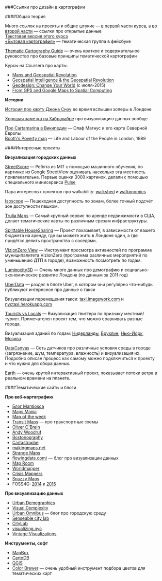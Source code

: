 ###Ссылки про дизайн в картографии

####Общая теория

Много ссылок на проекты и общие штукие — [в первой части курса](https://github.com/minikarma/geotalk/tree/master/chapter1), а [во второй части](https://github.com/minikarma/geotalk/tree/master/chapter2) — ссылки про открытые данные  
[Текстовая версия этого курса](https://medium.com/russian/визуализируй-это-dca8fd3da113)  
[«Бытовая картография»](https://www.facebook.com/groups/geoviz/) — тематическая группа в фейсбуке  

[Thematic Cartography Guide](http://axismaps.github.io/thematic-cartography/) — очень краткое и содержательное руковоство про базовые принципы тематической картографии  

Курсы на Coursera про карты:  
 * [Maps and Geospatial Revolution](https://www.coursera.org/course/maps)
 * [Geospatial Intelligence & the Geospatial Revolution](https://www.coursera.org/course/geoint)
 * [Geodesign: Change Your World](https://www.coursera.org/course/geodesign) (c июля-2015)
 * [From GPS and Google Maps to Spatial Computing](https://www.coursera.org/course/spatialcomputing)


**Истории**  

[История про карту Джона Сноу](https://ru.wikipedia.org/wiki/Вспышка_холеры_на_Брод-стрит_в_1854_году) во время вспышки холеры в Лондоне  

[Хорошая заметка на Хабрахабре](http://habrahabr.ru/company/taucraft/blog/139187/) про визуализацию данных вообще  

[Про Cartamarina в Википедии](https://ru.wikipedia.org/wiki/Carta_Marina) — Олаф Магнус и его карта Северной Европы  
[Booth's Poverty map](http://en.wikipedia.org/wiki/Poverty_map) — Life and Labour of the People in London, 1889  


####Интересные проекты

**Визуализация городских данных**  

[StreetScore](http://streetscore.media.mit.edu/) —&nbsp;Ребята из MIT c помощью машинного обучения, по картинке из Google StreetView оценивать насколько эта местность привлекательна. Первые оценки 3000 картинок, делали с помощью специального минисервиса [Pulse](http://pulse.media.mit.edu/data/)  

Пара интересных проектов про walkability: [walkshed](http://www.walkshed.org) и [walkonomics](http://walkonomics.com)  

[Isoscope](http://flaviogortana.com/isoscope/) — Пешеходная доступность по зонам, более точный подсчёт зон доступности пешком.  

[Trulia Maps](http://www.trulia.com/local/new-york-ny/) — Самый крупный сервис по аренде недвижимости в США, делает тематические карты по различным срезам инфраструктуры.  

[Splittable HouseSharing](https://www.splittable.co/housesharing/) — Проект показывает, в зависимости от вашего бюджета на аренду, где вы можете жить в Лондоне один, а где придётся делить пространство с соседями.

[VizionZero View](http://www.nycvzv.info) — Инструмент просмотра активностей по программе муниципалитета VizionZero (программа различных мероприятий по уменьшению ДТП в городе), возможность посмотреть по годам.  

[Luminocity3D](http://luminocity3d.org/) — Очень много данных про демографию и социально-экономическое развитие Лондона (по данным за 2011 год)  

[UberData](http://blog.uber.com/uberdata/) — раздел в блоге Uber, в котором они регулярно что-нибудь публикуют интересное про данные о такси

Визуализации перемещения такси: [taxi.imagework.com](http://taxi.imagework.com/) и [nyctaxi.herokuapp.com](http://nyctaxi.herokuapp.com/)  

[Tourists vs Locals](https://www.mapbox.com/labs/twitter-gnip/locals/) — Визуализация твиттера по признаку местный/турист. Примечателен проект тем, что можно сравнивать разные города.  
  
Визуализация зданий по годам: [Нидерланды](http://code.waag.org/buildings/#52.3599,4.8898,14), [Бруклин](http://bklynr.com/block-by-block-brooklyns-past-and-present/), [Нью-Йорк](http://io.morphocode.com/urban-layers/), [Москва](http://msk.mercator.ru/)  
  
[DataCanvas](http://datacanvas.org) —&nbsp;Сеть датчиков про различные условия среды в городе (загрязнение, шум, температура, влажность) и визуализация их. Подробно описан процесс как самому можно подключиться к проекту и что нужно для сбора данных.  
  
[Earth](http://earth.nullschool.net/) — очень крутой интерактивный проект, показывает потоки ветра в реальном времени на планете. 

####Тематические сайты и блоги

**Про веб-картографию**
 * [Блог Мапбокса](http://mapbox.com/blog/)
 * [Maps Mania](http://googlemapsmania.blogspot.ru/)
 * [Map of the week](http://mapoftheweek.blogspot.com/)
 * [Transit Maps](http://transitmaps.tumblr.com/) — про транспортные схемы
 * [Oliver O'Brein](http://oliverobrien.co.uk/)
 * [Andy Woodruf](http://andywoodruff.com/blog/)
 * [Bostonography](http://bostonography.com)
 * [Cartastrophe](http://cartastrophe.wordpress.com/)
 * [makingmaps.net](http://makingmaps.net/)
 * [Strange Maps](http://bigthink.com/blogs/strange-maps)
 * [flowingdata.com/](http://flowingdata.com/) — блог про визуализации данных
 * [Map Room](http://www.maproomblog.com/)
 * [Worldmapper](http://www.worldmapper.org/)
 * [Crisis Mappers](http://crisismappers.net/)
 * [Snazzy Maps](http://snazzymaps.com)
 * FOSS4G: [2014](https://2014.foss4g.org) и [2015](https://2015.foss4g.org)

**Про визуализацию данных**  
 * [Urban Demographics](http://urbandemographics.blogspot.nl/)
 * [Visual Complexity](http://www.visualcomplexity.com/vc/)
 * [Urban Omnibus](http://urbanomnibus.net) — блог про городскую среду
 * [Senseable city lab](http://senseable.mit.edu)
 * [CityLab](http://www.citylab.com)
 * [visualizing.nyc](http://visualizing.nyc/)
 * [Vintage Visualizations](http://vintagevisualizations.com)    
  
**Инструменты, софт**
 * [MapBox](http://mapbox.com)
 * [CartoDB](http://cartodb.com)
 * [QGIS](http://www.qgis.org/en/site/)
 * [Color Brewer](http://colorbrewer2.org) — очень удобный инструмент подбора цветов для тематических карт

